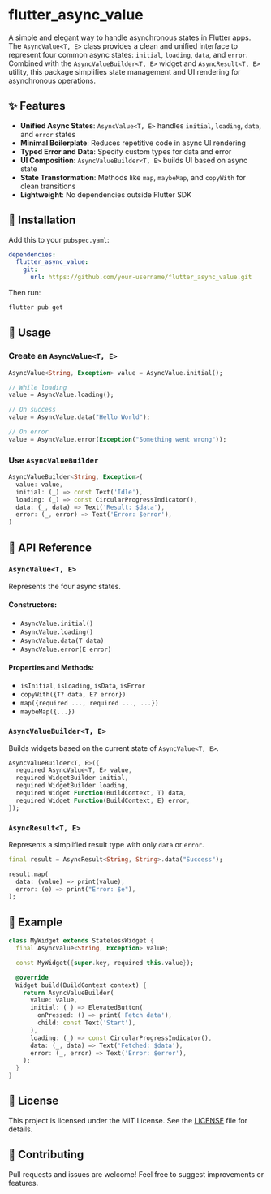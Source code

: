 
# flutter_async_value

A simple and elegant way to handle asynchronous states in Flutter apps. The `AsyncValue<T, E>` class provides a clean and unified interface to represent four common async states: `initial`, `loading`, `data`, and `error`. Combined with the `AsyncValueBuilder<T, E>` widget and `AsyncResult<T, E>` utility, this package simplifies state management and UI rendering for asynchronous operations.

## ✨ Features

- **Unified Async States**: `AsyncValue<T, E>` handles `initial`, `loading`, `data`, and `error` states
- **Minimal Boilerplate**: Reduces repetitive code in async UI rendering
- **Typed Error and Data**: Specify custom types for data and error
- **UI Composition**: `AsyncValueBuilder<T, E>` builds UI based on async state
- **State Transformation**: Methods like `map`, `maybeMap`, and `copyWith` for clean transitions
- **Lightweight**: No dependencies outside Flutter SDK

## 🚀 Installation

Add this to your `pubspec.yaml`:

```yaml
dependencies:
  flutter_async_value:
    git:
      url: https://github.com/your-username/flutter_async_value.git
```

Then run:

```bash
flutter pub get
```

## 🧩 Usage

### Create an `AsyncValue<T, E>`

```dart
AsyncValue<String, Exception> value = AsyncValue.initial();

// While loading
value = AsyncValue.loading();

// On success
value = AsyncValue.data("Hello World");

// On error
value = AsyncValue.error(Exception("Something went wrong"));
```

### Use `AsyncValueBuilder`

```dart
AsyncValueBuilder<String, Exception>(
  value: value,
  initial: (_) => const Text('Idle'),
  loading: (_) => const CircularProgressIndicator(),
  data: (_, data) => Text('Result: $data'),
  error: (_, error) => Text('Error: $error'),
)
```

## 📘 API Reference

### `AsyncValue<T, E>`

Represents the four async states.

#### Constructors:

- `AsyncValue.initial()`
- `AsyncValue.loading()`
- `AsyncValue.data(T data)`
- `AsyncValue.error(E error)`

#### Properties and Methods:

- `isInitial`, `isLoading`, `isData`, `isError`
- `copyWith({T? data, E? error})`
- `map({required ..., required ..., ...})`
- `maybeMap({...})`

### `AsyncValueBuilder<T, E>`

Builds widgets based on the current state of `AsyncValue<T, E>`.

```dart
AsyncValueBuilder<T, E>({
  required AsyncValue<T, E> value,
  required WidgetBuilder initial,
  required WidgetBuilder loading,
  required Widget Function(BuildContext, T) data,
  required Widget Function(BuildContext, E) error,
});
```

### `AsyncResult<T, E>`

Represents a simplified result type with only `data` or `error`.

```dart
final result = AsyncResult<String, String>.data("Success");

result.map(
  data: (value) => print(value),
  error: (e) => print("Error: $e"),
);
```

## 🧪 Example

```dart
class MyWidget extends StatelessWidget {
  final AsyncValue<String, Exception> value;

  const MyWidget({super.key, required this.value});

  @override
  Widget build(BuildContext context) {
    return AsyncValueBuilder(
      value: value,
      initial: (_) => ElevatedButton(
        onPressed: () => print('Fetch data'),
        child: const Text('Start'),
      ),
      loading: (_) => const CircularProgressIndicator(),
      data: (_, data) => Text('Fetched: $data'),
      error: (_, error) => Text('Error: $error'),
    );
  }
}
```

## 📄 License

This project is licensed under the MIT License. See the [LICENSE](LICENSE) file for details.

## 🙌 Contributing

Pull requests and issues are welcome! Feel free to suggest improvements or features.

